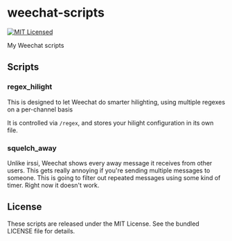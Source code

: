 weechat-scripts
===============

[![MIT Licensed](http://img.shields.io/badge/license-MIT-green.svg)](https://tldrlegal.com/license/mit-license)

My Weechat scripts

## Scripts

### regex_hilight

This is designed to let Weechat do smarter hilighting, using multiple regexes on a per-channel basis

It is controlled via `/regex`, and stores your hilight configuration in its own file.

### squelch_away

Unlike irssi, Weechat shows every away message it receives from other users. This gets really annoying if you're sending multiple messages to someone. This is going to filter out repeated messages using some kind of timer. Right now it doesn't work.

## License

These scripts are released under the MIT License. See the bundled LICENSE file for details.

